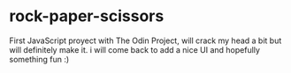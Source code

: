 # rock-paper-scissors
First JavaScript proyect with The Odin Project, will crack my head a bit but will definitely make it. i will come back to add a nice UI and hopefully something fun :)
